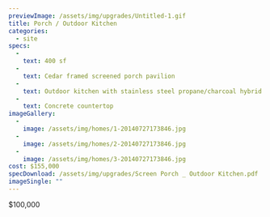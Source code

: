 ```yaml
---
previewImage: /assets/img/upgrades/Untitled-1.gif
title: Porch / Outdoor Kitchen
categories:
  - site
specs:
  - 
    text: 400 sf
  - 
    text: Cedar framed screened porch pavilion
  - 
    text: Outdoor kitchen with stainless steel propane/charcoal hybrid grill, under counter refrigerator and cabinetry by Kalamazoo Outdoor Gourmet
  - 
    text: Concrete countertop
imageGallery:
  - 
    image: /assets/img/homes/1-20140727173846.jpg
  - 
    image: /assets/img/homes/2-20140727173846.jpg
  - 
    image: /assets/img/homes/3-20140727173846.jpg
cost: $155,000
specDownload: /assets/img/upgrades/Screen Porch _ Outdoor Kitchen.pdf
imageSingle: ""
---
```

<p>$100,000</p>